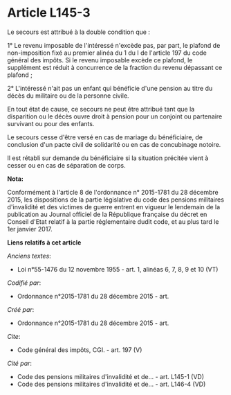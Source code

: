 # Article L145-3

Le secours est attribué à la double condition que : 

1° Le revenu imposable de l'intéressé n'excède pas, par part, le plafond de non-imposition fixé au premier alinéa du 1 du I
de l'article 197 du code général des impôts. Si le revenu imposable excède ce plafond, le supplément est réduit à concurrence
de la fraction du revenu dépassant ce plafond ; 

2° L'intéressé n'ait pas un enfant qui bénéficie d'une pension au titre du décès du militaire ou de la personne civile. 

En tout état de cause, ce secours ne peut être attribué tant que la disparition ou le décès ouvre droit à pension pour un
conjoint ou partenaire survivant ou pour des enfants. 

Le secours cesse d'être versé en cas de mariage du bénéficiaire, de conclusion d'un pacte civil de solidarité ou en cas de
concubinage notoire. 

Il est rétabli sur demande du bénéficiaire si la situation précitée vient à cesser ou en cas de séparation de corps.

**Nota:**

Conformément à l'article 8 de l'ordonnance n° 2015-1781 du 28 décembre 2015, les dispositions de la partie législative du
code des pensions militaires d'invalidité et des victimes de guerre entrent en vigueur le lendemain de la publication au
Journal officiel de la République française du décret en Conseil d'Etat relatif à la partie réglementaire dudit code, et au
plus tard le 1er janvier 2017.

**Liens relatifs à cet article**

_Anciens textes_:

  - Loi n°55-1476 du 12 novembre 1955 - art. 1, alinéas 6, 7, 8, 9 et 10 (VT)

_Codifié par_:

  - Ordonnance n°2015-1781 du 28 décembre 2015 - art.

_Créé par_:

  - Ordonnance n°2015-1781 du 28 décembre 2015 - art.

_Cite_:

  - Code général des impôts, CGI. - art. 197 (V)

_Cité par_:

  - Code des pensions militaires d'invalidité et de... - art. L145-1 (VD)
  - Code des pensions militaires d'invalidité et de... - art. L146-4 (VD)
